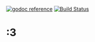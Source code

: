 [![godoc reference](https://godoc.org/github.com/meowpub/meow?status.svg)](https://godoc.org/github.com/meowpub/meow)
[![Build Status](https://travis-ci.org/meowpub/meow.svg?branch=master)](https://travis-ci.org/meowpub/meow)

# :3
